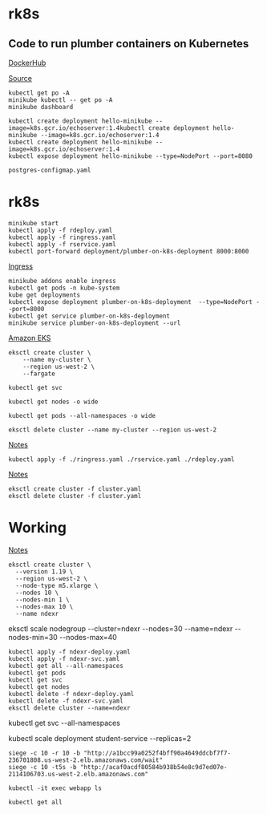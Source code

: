 # rk8s

## Code to run plumber containers on Kubernetes

[DockerHub](https://hub.docker.com/repository/docker/fdrennan/rk8s)

[Source](https://mdneuzerling.com/post/hosting-a-plumber-api-with-kubernetes/)


```
kubectl get po -A
minikube kubectl -- get po -A
minikube dashboard
```

```
kubectl create deployment hello-minikube --image=k8s.gcr.io/echoserver:1.4kubectl create deployment hello-minikube --image=k8s.gcr.io/echoserver:1.4
kubectl create deployment hello-minikube --image=k8s.gcr.io/echoserver:1.4
kubectl expose deployment hello-minikube --type=NodePort --port=8080
```

```
postgres-configmap.yaml
```

# rk8s
```
minikube start
kubectl apply -f rdeploy.yaml 
kubectl apply -f ringress.yaml
kubectl apply -f rservice.yaml
kubectl port-forward deployment/plumber-on-k8s-deployment 8000:8000
```

[Ingress](https://kubernetes.io/docs/tasks/access-application-cluster/ingress-minikube/)
```
minikube addons enable ingress
kubectl get pods -n kube-system
kube get deployments
kubectl expose deployment plumber-on-k8s-deployment  --type=NodePort --port=8000
kubectl get service plumber-on-k8s-deployment
minikube service plumber-on-k8s-deployment --url
```

[Amazon EKS](https://docs.aws.amazon.com/eks/latest/userguide/getting-started-eksctl.html)

```
eksctl create cluster \
    --name my-cluster \
    --region us-west-2 \
    --fargate
    
kubectl get svc

kubectl get nodes -o wide

kubectl get pods --all-namespaces -o wide

eksctl delete cluster --name my-cluster --region us-west-2
```


[Notes](https://eksctl.io/)
```
kubectl apply -f ./ringress.yaml ./rservice.yaml ./rdeploy.yaml
```


[Notes](https://eksctl.io/usage/creating-and-managing-clusters/)
```
eksctl create cluster -f cluster.yaml
eksctl delete cluster -f cluster.yaml
```


# Working 

[Notes](https://joachim8675309.medium.com/building-eks-with-eksctl-799eeb3b0efd)

```
eksctl create cluster \
  --version 1.19 \
  --region us-west-2 \
  --node-type m5.xlarge \
  --nodes 10 \
  --nodes-min 1 \
  --nodes-max 10 \
  --name ndexr
```
eksctl scale nodegroup --cluster=ndexr --nodes=30 --name=ndexr --nodes-min=30 --nodes-max=40


```
kubectl apply -f ndexr-deploy.yaml
kubectl apply -f ndexr-svc.yaml
kubectl get all --all-namespaces
kubectl get pods
kubectl get svc
kubectl get nodes
kubectl delete -f ndexr-deploy.yaml
kubectl delete -f ndexr-svc.yaml
eksctl delete cluster --name=ndexr
```

kubectl get svc --all-namespaces

kubectl scale deployment student-service --replicas=2

```
siege -c 10 -r 10 -b "http://a1bcc99a0252f4bff90a4649ddcbf7f7-236701808.us-west-2.elb.amazonaws.com/wait"
siege -c 10 -t5s -b "http://acaf0acdf80584b938b54e8c9d7ed07e-2114106703.us-west-2.elb.amazonaws.com"
```

```
kubectl -it exec webapp ls
```

```
kubectl get all
```